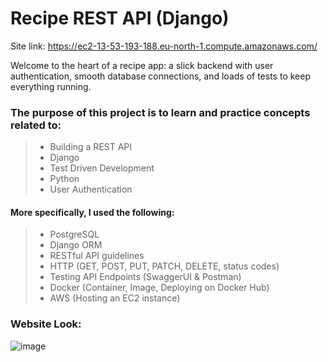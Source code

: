 # Recipe REST API (Django)
Site link: https://ec2-13-53-193-188.eu-north-1.compute.amazonaws.com/

Welcome to the heart of a recipe app: a slick backend with user authentication, smooth database connections, and loads of tests to keep everything running. 

### The purpose of this project is to learn and practice concepts related to:
> - Building a REST API
> - Django
> - Test Driven Development
> - Python
> - User Authentication

#### More specifically, I used the following:
> - PostgreSQL
> - Django ORM
> - RESTful API guidelines
> - HTTP (GET, POST, PUT, PATCH, DELETE, status codes)
> - Testing API Endpoints (SwaggerUI & Postman)
> - Docker (Container, Image, Deploying on Docker Hub)
> - AWS (Hosting an EC2 instance)


### Website Look:
![image](https://github.com/mposiel/recipe-app-api/assets/114227935/e348933b-d7f0-479d-b092-0fa76ec62487)

